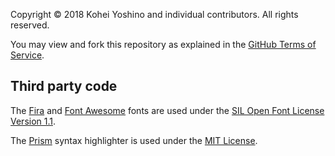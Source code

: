 Copyright © 2018 Kohei Yoshino and individual contributors. All rights reserved.

You may view and fork this repository as explained in the [GitHub Terms of Service](https://help.github.com/articles/github-terms-of-service).

## Third party code

The [Fira](https://github.com/mozilla/Fira) and [Font Awesome](https://github.com/FortAwesome/Font-Awesome) fonts are used under the [SIL Open Font License Version 1.1](http://scripts.sil.org/OFL_web).

The [Prism](https://github.com/PrismJS/prism) syntax highlighter is used under the [MIT License](https://github.com/PrismJS/prism/blob/gh-pages/LICENSE).
